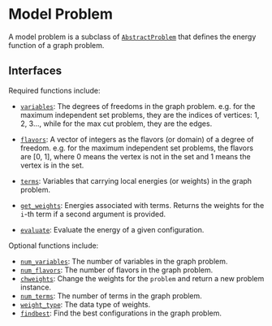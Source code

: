# Model Problem

A model problem is a subclass of [`AbstractProblem`](@ref) that defines the energy function of a graph problem.

## Interfaces
Required functions include:
- [`variables`](@ref): The degrees of freedoms in the graph problem.
    e.g. for the maximum independent set problems, they are the indices of vertices: 1, 2, 3...,
    while for the max cut problem, they are the edges.
- [`flavors`](@ref): A vector of integers as the flavors (or domain) of a degree of freedom.
    e.g. for the maximum independent set problems, the flavors are [0, 1], where 0 means the vertex is not in the set and 1 means the vertex is in the set.

- [`terms`](@ref): Variables that carrying local energies (or weights) in the graph problem.
- [`get_weights`](@ref): Energies associated with terms. Returns the weights for the `i`-th term if a second argument is provided.

- [`evaluate`](@ref): Evaluate the energy of a given configuration.

Optional functions include:
- [`num_variables`](@ref): The number of variables in the graph problem.
- [`num_flavors`](@ref): The number of flavors in the graph problem.
- [`chweights`](@ref): Change the weights for the `problem` and return a new problem instance.
- [`num_terms`](@ref): The number of terms in the graph problem.
- [`weight_type`](@ref): The data type of weights.
- [`findbest`](@ref): Find the best configurations in the graph problem.